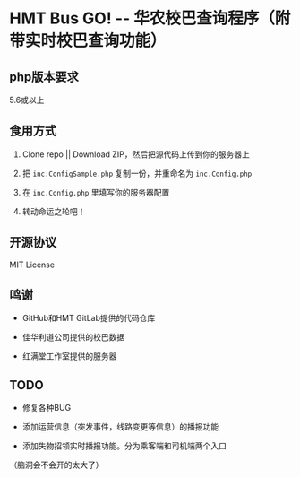 # HMT Bus GO! -- 华农校巴查询程序（附带实时校巴查询功能）

## php版本要求

5.6或以上

## 食用方式

1. Clone repo || Download ZIP，然后把源代码上传到你的服务器上

2. 把 `inc.ConfigSample.php` 复制一份，并重命名为 `inc.Config.php`

3. 在 `inc.Config.php` 里填写你的服务器配置

4. 转动命运之轮吧！

## 开源协议

MIT License

## 鸣谢

* GitHub和HMT GitLab提供的代码仓库

* 佳华利道公司提供的校巴数据

* 红满堂工作室提供的服务器

## TODO

* 修复各种BUG

* 添加运营信息（突发事件，线路变更等信息）的播报功能

* 添加失物招领实时播报功能。分为乘客端和司机端两个入口

（脑洞会不会开的太大了）
